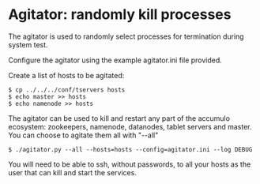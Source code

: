 <!--
Licensed to the Apache Software Foundation (ASF) under one or more
contributor license agreements.  See the NOTICE file distributed with
this work for additional information regarding copyright ownership.
The ASF licenses this file to You under the Apache License, Version 2.0
(the "License"); you may not use this file except in compliance with
the License.  You may obtain a copy of the License at 
 
    http://www.apache.org/licenses/LICENSE-2.0
 
Unless required by applicable law or agreed to in writing, software
distributed under the License is distributed on an "AS IS" BASIS,
WITHOUT WARRANTIES OR CONDITIONS OF ANY KIND, either express or implied.
See the License for the specific language governing permissions and
limitations under the License.
-->

Agitator: randomly kill processes
===========================

The agitator is used to randomly select processes for termination during
system test.

Configure the agitator using the example agitator.ini file provided.

Create a list of hosts to be agitated:

	$ cp ../../../conf/tservers hosts
	$ echo master >> hosts
	$ echo namenode >> hosts

The agitator can be used to kill and restart any part of the accumulo
ecosystem: zookeepers, namenode, datanodes, tablet servers and master.
You can choose to agitate them all with "--all"

	$ ./agitator.py --all --hosts=hosts --config=agitator.ini --log DEBUG

You will need to be able to ssh, without passwords, to all your hosts as 
the user that can kill and start the services.
